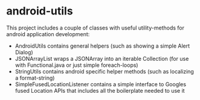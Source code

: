 android-utils
=============

This project includes a couple of classes with useful utility-methods
for android application development:

* AndroidUtils contains general helpers (such as showing a simple Alert Dialog)
* JSONArrayList wraps a JSONArray into an iterable Collection (for use with Functional.java or just simple foreach-loops)
* StringUtils contains android specific helper methods (such as localizing a format-string)
* SimpleFusedLocationListener contains a simple interface to Googles fused
  Location APIs that includes all the boilerplate needed to use it
